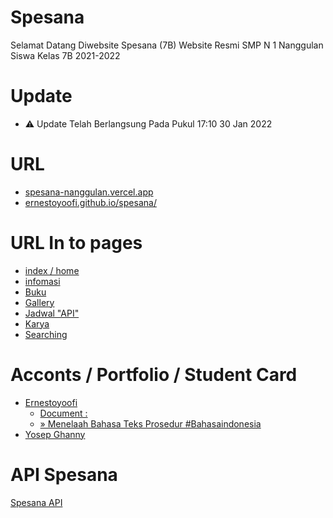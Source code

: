 # Spesana

Selamat Datang Diwebsite Spesana (7B) 
Website Resmi SMP N 1 Nanggulan Siswa Kelas 7B 2021-2022

# Update
 - ⚠ Update Telah Berlangsung Pada Pukul 17:10 30 Jan 2022

# URL 
 - [spesana-nanggulan.vercel.app](https://spesana-nanggulan.vercel.app/)
 - [ernestoyoofi.github.io/spesana/](https://ernestoyoofi.github.io/spesana/)
# URL In to pages
 - [index / home](https://ernestoyoofi.github.io/spesana/) 
 - [infomasi](https://ernestoyoofi.github.io/spesana/informasi) 
 - [Buku](https://ernestoyoofi.github.io/spesana/buku)
 - [Gallery](https://ernestoyoofi.github.io/spesana/gallery)
 - [Jadwal "API"](https://ernestoyoofi.github.io/spesana/jadwal)
 - [Karya](https://ernestoyoofi.github.io/spesana/karya)
 - [Searching](https://ernestoyoofi.github.io/spesana/search)

# Acconts / Portfolio / Student Card
- [Ernestoyoofi](https://ernestoyoofi.github.io/spesana/card-student/ernestoyoofi/)
   - [Document :](https://ernestoyoofi.github.io/spesana/card-student/ernestoyoofi/dokument.html)
   - [» Menelaah Bahasa Teks Prosedur #Bahasaindonesia](https://ernestoyoofi.github.io/spesana/card-student/ernestoyoofi/dokument/Menelaah-Bahasa-Teks-Prosedur)
- [Yosep Ghanny](https://ernestoyoofi.github.io/spesana/card-student/yosepghanny)

# API Spesana

[Spesana API](https://api-spesana.github.io/)
